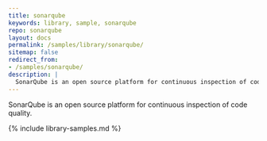 ```yaml
---
title: sonarqube
keywords: library, sample, sonarqube
repo: sonarqube
layout: docs
permalink: /samples/library/sonarqube/
sitemap: false
redirect_from:
- /samples/sonarqube/
description: |
  SonarQube is an open source platform for continuous inspection of code quality.
---
```


SonarQube is an open source platform for continuous inspection of code quality.


{% include library-samples.md %}

